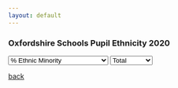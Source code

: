 ```yaml
---
layout: default
---
```


<h3>Oxfordshire Schools Pupil Ethnicity 2020</h3>

<!-- Load d3.js -->
<script src="https://d3js.org/d3.v4.js"></script>

<script>
function val() {
    d = document.getElementById("EL").value;
    return(d)
}
</script>

<!--Add E/L filter-->
<select id="EL" onchange="update(val())">
  <option value="Count" >% Ethnic Minority</option>
  <option value="Lcount" >% Non English First Language</option>
</select>

<!--Add sector filter-->
<select id="Sector" onchange="update(val())">
  <option value="Total">Total</option>
  <option value="Primary">Primary</option>
  <option value="Secondary">Secondary</option>
</select>

<!-- Create a div where the graph will take place -->
<div id="my_dataviz"></div>

<script>

// set the dimensions and margins of the graph
var margin = {top: 30, right: 30, bottom: 70, left: 60},
    width = 460 - margin.left - margin.right,
    height = 400 - margin.top - margin.bottom;

// append the svg object to the body of the page
var svg = d3.select("#my_dataviz")
  .append("svg")
    .attr("width", width + margin.left + margin.right)
    .attr("height", height + margin.top + margin.bottom)
  .append("g")
    .attr("transform",
          "translate(" + margin.left + "," + margin.top + ")");

// Initialize the X axis
var x = d3.scaleBand()
  .range([ 0, width ])
  .padding(0.2);
var xAxis = svg.append("g")
  .attr("transform", "translate(0," + height + ")")

// Initialize the Y axis
var y = d3.scaleLinear()
  .range([ height, 0]);
var yAxis = svg.append("g")
  .attr("class","myYaxis")


// A function that create / update the plot for a given variable:
function update(selectedVar) {

  // Parse the Data
  d3.csv("https://raw.githubusercontent.com/Alickbird/OxInsight-charts/main/Ethnicity_article_data.csv", function(data) {

    // filter data
    var selection = d3.select("#Sector").node().value
    console.log(selection);
    data = data.filter(function(d){return d.PorS == selection}); 
    console.log(data);

    // X axis
    x.domain(data.map(function(d) { return d.District ; }))
    xAxis.transition().duration(1000).call(d3.axisBottom(x)).selectAll("text").style("text-anchor", "end").attr("transform", "rotate(-30)")

    // Add Y axis
    y.domain([0, 1 ]);
    yAxis.transition().duration(1000).call(d3.axisLeft(y).tickFormat(d3.format(".0%")));

    console.log(data.selectedVar)

    // create a tooltip
    var Tooltip = d3.select("#my_dataviz")
      .append("div")
      .style("opacity", 0)
      .attr("class", "tooltip")
      .style("position", "absolute")
      .style("background-color", "white")
      .style("border", "solid")
      .style("border-width", "2px")
      .style("border-radius", "5px")
      .style("padding", "5px")

      //formatter for tooltip
      var formatter = d3.format(".3n");

      // Three function that change the tooltip when user hover / move / leave a cell
      var mouseover = function(d) {
        Tooltip
          .style("opacity", 1)
      }
      var mousemove = function(d) {
        Tooltip
          .html(formatter(d[selectedVar]*100)+"%")
            .style("left", (d3.event.pageX) + "px")
            .style("top", (d3.event.pageY-30) + "px")
      }
      var mouseleave = function(d) {
        Tooltip
          .style("opacity", 0)
      }

    // variable u: map data to existing bars
    var u = svg.selectAll("rect")
      .data(data)

    console.log(u)

    // update bars
    u
      .enter()
      .append("rect")
        .on("mouseover", mouseover)
        .on("mousemove", mousemove)
        .on("mouseleave", mouseleave)
      .merge(u)
      .transition()
      .duration(1000)
        .attr("x", function(d) { return x(d.District ); })
        .attr("y", function(d) { return y(d[selectedVar]); })
        .attr("width", x.bandwidth())
        .attr("height", function(d) { return height - y(d[selectedVar]); })
        .attr("fill", "#69b3a2")

  })

}

// Initialize plot
update('Count')

</script>

[back](./)
